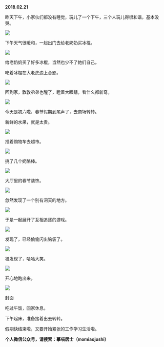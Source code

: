 
          
            
**2018.02.21**

昨天下午，小家伙们都没有睡觉，玩儿了一个下午，三个人玩儿得很和谐，基本没哭。




![](img/51001-b430e7df70879881.jpg)




下午天气很暖和，一起出门去给老奶奶买冰棍。




![](img/51001-53d2abca9fd35e57.jpg)




给老奶奶买了好多冰棍，当然也少不了她们自己。

吃着冰棍在大老虎边上合影。




![](img/51001-c010e519b535a452.jpg)




回到家，敦敦弟弟也醒了，瞪着大眼睛，看什么都新奇。




![](img/51001-265b4c7ced84ce1f.jpg)




今天是初六啦，春节假期到尾声了，去商场转转。

新鲜的水果，就是太贵。




![](img/51001-53dbb14a26ad3119.jpg)




推着购物车去超市。




![](img/51001-1865f2686c86bf30.jpg)




挑了几个奶酪棒。




![](img/51001-6738ce49f2e1d814.jpg)




大厅里的春节装饰。




![](img/51001-f40d66b1e489c417.jpg)




忽然发现了一个别有洞天的地方。




![](img/51001-99cf77afbe13a6e0.jpg)




于是一起展开了互相追逐的游戏。




![](img/51001-c0bea799c71e6de3.jpg)




发现了，已经偷偷闪出脑袋了。




![](img/51001-bfbfd65cf07724b8.jpg)




被发现了，哈哈大笑。




![](img/51001-539692e35adfb959.jpg)




开心地跑出来。




![](img/51001-ed4534d8e65e9b4a.jpg)

封面


吃过午饭，回家休息。

下午起床，准备接着出去转转。

假期快结束啦，又要开始紧张的工作学习生活啦。


**个人微信公众号，请搜索：摹喵居士（momiaojushi）**

          
        